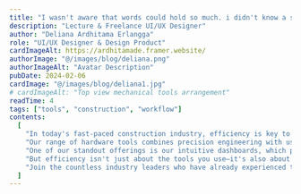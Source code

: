 ```yaml
---
title: "I wasn't aware that words could hold so much. i didn't know a sentence could be so full."
description: "Lecture & Freelance UI/UX Designer"
author: "Deliana Ardhitama Erlangga"
role: "UI/UX Designer & Design Product"
cardImageAlt: https://ardhitamade.framer.website/
authorImage: "@/images/blog/deliana.png"
authorImageAlt: "Avatar Description"
pubDate: 2024-02-06
cardImage: "@/images/blog/deliana1.jpg"
# cardImageAlt: "Top view mechanical tools arrangement"
readTime: 4
tags: ["tools", "construction", "workflow"]
contents:
  [
    "In today's fast-paced construction industry, efficiency is key to success. At ScrewFast, we understand the importance of optimizing your project workflow to meet deadlines and stay within budget. That's why we're thrilled to introduce our cutting-edge tools designed to empower your projects like never before.",
    "Our range of hardware tools combines precision engineering with user-centric design, ensuring maximum productivity on every job site. From power drills to advanced fastening solutions, ScrewFast's tools are built to withstand the rigors of construction while streamlining your workflow.",
    "One of our standout offerings is our intuitive dashboards, which provide real-time insights into project progress, resource allocation, and more. With user-friendly interfaces, navigating and overseeing your projects has never been easier.",
    "But efficiency isn't just about the tools you use—it's also about the support you receive. That's why ScrewFast offers comprehensive documentation and expert guidance every step of the way. Our dedicated teams are committed to your success, providing personalized assistance to ensure you get the most out of our products.",
    "Join the countless industry leaders who have already experienced the difference ScrewFast tools can make. With our cutting-edge solutions, you can fast-track your projects to success and stay ahead of the competition.",
  ]
---
```

